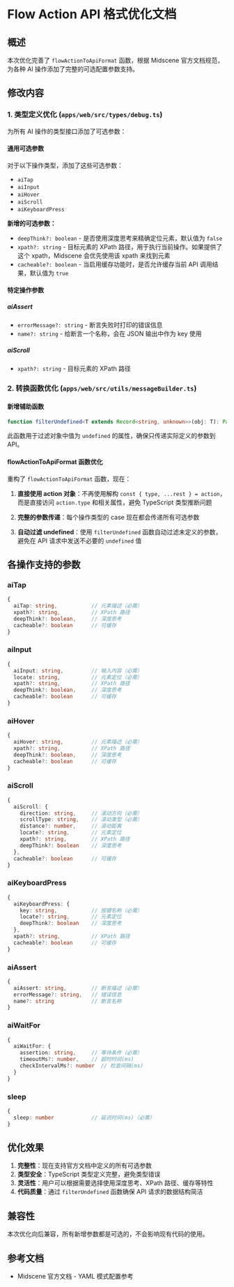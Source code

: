 # Flow Action API 格式优化文档

## 概述

本次优化完善了 `flowActionToApiFormat` 函数，根据 Midscene 官方文档规范，为各种 AI 操作添加了完整的可选配置参数支持。

## 修改内容

### 1. 类型定义优化 (`apps/web/src/types/debug.ts`)

为所有 AI 操作的类型接口添加了可选参数：

#### 通用可选参数

对于以下操作类型，添加了这些可选参数：

- `aiTap`
- `aiInput`
- `aiHover`
- `aiScroll`
- `aiKeyboardPress`

**新增的可选参数：**

- `deepThink?: boolean` - 是否使用深度思考来精确定位元素，默认值为 `false`
- `xpath?: string` - 目标元素的 XPath 路径，用于执行当前操作。如果提供了这个 xpath，Midscene 会优先使用该 xpath 来找到元素
- `cacheable?: boolean` - 当启用缓存功能时，是否允许缓存当前 API 调用结果，默认值为 `true`

#### 特定操作参数

##### aiAssert

- `errorMessage?: string` - 断言失败时打印的错误信息
- `name?: string` - 给断言一个名称，会在 JSON 输出中作为 key 使用

##### aiScroll

- `xpath?: string` - 目标元素的 XPath 路径

### 2. 转换函数优化 (`apps/web/src/utils/messageBuilder.ts`)

#### 新增辅助函数

```typescript
function filterUndefined<T extends Record<string, unknown>>(obj: T): Partial<T>
```

此函数用于过滤对象中值为 `undefined` 的属性，确保只传递实际定义的参数到 API。

#### flowActionToApiFormat 函数优化

重构了 `flowActionToApiFormat` 函数，现在：

1. **直接使用 action 对象**：不再使用解构 `const { type, ...rest } = action`，而是直接访问 `action.type` 和相关属性，避免 TypeScript 类型推断问题

2. **完整的参数传递**：每个操作类型的 case 现在都会传递所有可选参数

3. **自动过滤 undefined**：使用 `filterUndefined` 函数自动过滤未定义的参数，避免在 API 请求中发送不必要的 `undefined` 值

## 各操作支持的参数

### aiTap

```typescript
{
  aiTap: string,           // 元素描述（必需）
  xpath?: string,          // XPath 路径
  deepThink?: boolean,     // 深度思考
  cacheable?: boolean      // 可缓存
}
```

### aiInput

```typescript
{
  aiInput: string,         // 输入内容（必需）
  locate: string,          // 元素定位（必需）
  xpath?: string,          // XPath 路径
  deepThink?: boolean,     // 深度思考
  cacheable?: boolean      // 可缓存
}
```

### aiHover

```typescript
{
  aiHover: string,         // 元素描述（必需）
  xpath?: string,          // XPath 路径
  deepThink?: boolean,     // 深度思考
  cacheable?: boolean      // 可缓存
}
```

### aiScroll

```typescript
{
  aiScroll: {
    direction: string,     // 滚动方向（必需）
    scrollType: string,    // 滚动类型（必需）
    distance?: number,     // 滚动距离
    locate?: string,       // 元素定位
    xpath?: string,        // XPath 路径
    deepThink?: boolean    // 深度思考
  },
  cacheable?: boolean      // 可缓存
}
```

### aiKeyboardPress

```typescript
{
  aiKeyboardPress: {
    key: string,           // 按键名称（必需）
    locate?: string,       // 元素定位
    deepThink?: boolean    // 深度思考
  },
  xpath?: string,          // XPath 路径
  cacheable?: boolean      // 可缓存
}
```

### aiAssert

```typescript
{
  aiAssert: string,        // 断言描述（必需）
  errorMessage?: string,   // 错误信息
  name?: string            // 断言名称
}
```

### aiWaitFor

```typescript
{
  aiWaitFor: {
    assertion: string,     // 等待条件（必需）
    timeoutMs?: number,    // 超时时间(ms)
    checkIntervalMs?: number  // 检查间隔(ms)
  }
}
```

### sleep

```typescript
{
  sleep: number            // 延迟时间(ms)（必需）
}
```

## 优化效果

1. **完整性**：现在支持官方文档中定义的所有可选参数
2. **类型安全**：TypeScript 类型定义完整，避免类型错误
3. **灵活性**：用户可以根据需要选择使用深度思考、XPath 路径、缓存等特性
4. **代码质量**：通过 `filterUndefined` 函数确保 API 请求的数据结构简洁

## 兼容性

本次优化向后兼容，所有新增参数都是可选的，不会影响现有代码的使用。

## 参考文档

- Midscene 官方文档 - YAML 模式配置参考
